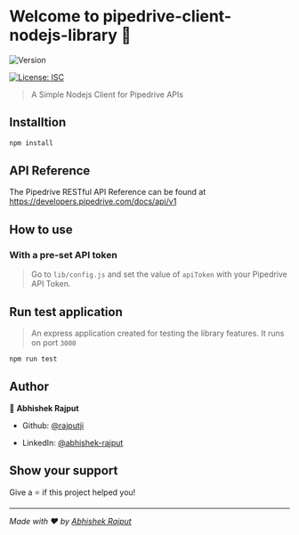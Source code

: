 

# Welcome to pipedrive-client-nodejs-library 👋

![Version](https://img.shields.io/badge/version-1.0.0-blue.svg?cacheSeconds=2592000)

[![License: ISC](https://img.shields.io/badge/License-ISC-yellow.svg)](#)

  

> A Simple Nodejs Client for Pipedrive APIs

  

## Installtion

```sh
npm install
```
## API Reference
The Pipedrive RESTful API Reference can be found at https://developers.pipedrive.com/docs/api/v1
  
  ## How to use

### With a pre-set API token

> Go to `lib/config.js` and set the value of `apiToken` with your Pipedrive API Token.

## Run test application

> An express application created for testing the library features.
> It runs on port `3000` 

```sh
npm run test
```
  

## Author

  

👤 **Abhishek Rajput**

  

* Github: [@rajputji](https://github.com/rajputji)

* LinkedIn: [@abhishek-rajput](https://linkedin.com/in/abhishek-rajput)

  

## Show your support

  

Give a ⭐️ if this project helped you!

  
  

***

_Made with ❤️ by [Abhishek Rajput](https://github.com/rajputji)_
